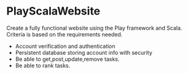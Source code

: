 # PlayScalaWebsite

Create a fully functional website using the Play framework and Scala. Criteria is based on the requirements needed.

- Account verification and authentication
- Persistent database storing account info with security
- Be able to get,post,update,remove tasks.
- Be able to rank tasks.

